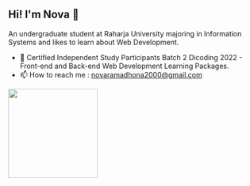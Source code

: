## Hi! I'm Nova 👋

An undergraduate student at Raharja University majoring in Information Systems and likes to learn about Web Development.

- 🌱 Certified Independent Study Participants Batch 2 Dicoding 2022 - Front-end and Back-end Web Development Learning Packages. 
- 📫 How to reach me : novaramadhona2000@gmail.com

<p align="left">
<a href="https://github.com/novaramadhona">
  <img height="180em" src="https://github-readme-stats-eight-theta.vercel.app/api?username=novaramadhona&show_icons=true&theme=algolia&include_all_commits=true&count_private=true"/>
</a>
</p>
